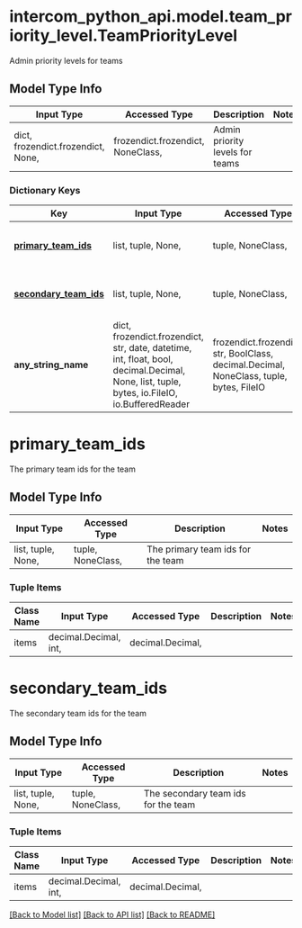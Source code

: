# intercom_python_api.model.team_priority_level.TeamPriorityLevel

Admin priority levels for teams

## Model Type Info
Input Type | Accessed Type | Description | Notes
------------ | ------------- | ------------- | -------------
dict, frozendict.frozendict, None,  | frozendict.frozendict, NoneClass,  | Admin priority levels for teams | 

### Dictionary Keys
Key | Input Type | Accessed Type | Description | Notes
------------ | ------------- | ------------- | ------------- | -------------
**[primary_team_ids](#primary_team_ids)** | list, tuple, None,  | tuple, NoneClass,  | The primary team ids for the team | [optional] 
**[secondary_team_ids](#secondary_team_ids)** | list, tuple, None,  | tuple, NoneClass,  | The secondary team ids for the team | [optional] 
**any_string_name** | dict, frozendict.frozendict, str, date, datetime, int, float, bool, decimal.Decimal, None, list, tuple, bytes, io.FileIO, io.BufferedReader | frozendict.frozendict, str, BoolClass, decimal.Decimal, NoneClass, tuple, bytes, FileIO | any string name can be used but the value must be the correct type | [optional]

# primary_team_ids

The primary team ids for the team

## Model Type Info
Input Type | Accessed Type | Description | Notes
------------ | ------------- | ------------- | -------------
list, tuple, None,  | tuple, NoneClass,  | The primary team ids for the team | 

### Tuple Items
Class Name | Input Type | Accessed Type | Description | Notes
------------- | ------------- | ------------- | ------------- | -------------
items | decimal.Decimal, int,  | decimal.Decimal,  |  | 

# secondary_team_ids

The secondary team ids for the team

## Model Type Info
Input Type | Accessed Type | Description | Notes
------------ | ------------- | ------------- | -------------
list, tuple, None,  | tuple, NoneClass,  | The secondary team ids for the team | 

### Tuple Items
Class Name | Input Type | Accessed Type | Description | Notes
------------- | ------------- | ------------- | ------------- | -------------
items | decimal.Decimal, int,  | decimal.Decimal,  |  | 

[[Back to Model list]](../../README.md#documentation-for-models) [[Back to API list]](../../README.md#documentation-for-api-endpoints) [[Back to README]](../../README.md)

